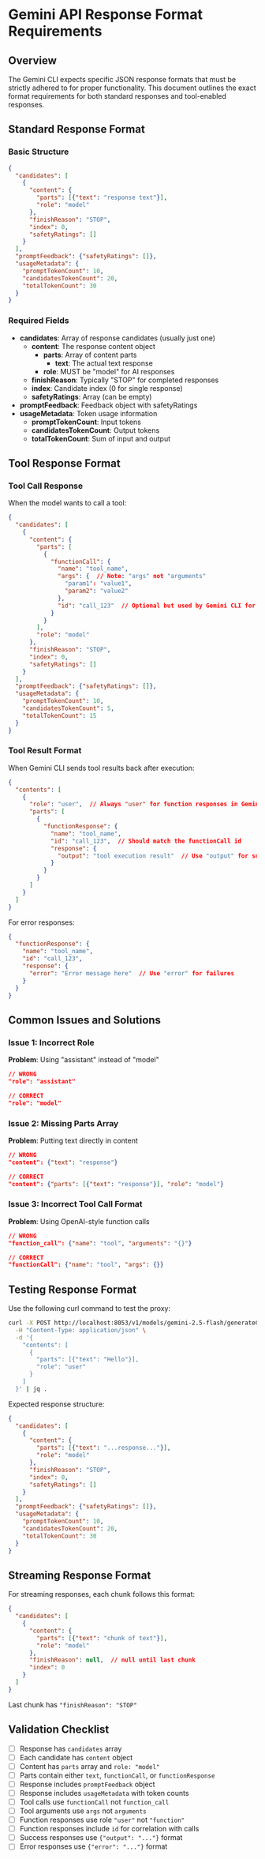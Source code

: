 # Gemini API Response Format Requirements

## Overview
The Gemini CLI expects specific JSON response formats that must be strictly adhered to for proper functionality. This document outlines the exact format requirements for both standard responses and tool-enabled responses.

## Standard Response Format

### Basic Structure
```json
{
  "candidates": [
    {
      "content": {
        "parts": [{"text": "response text"}],
        "role": "model"
      },
      "finishReason": "STOP",
      "index": 0,
      "safetyRatings": []
    }
  ],
  "promptFeedback": {"safetyRatings": []},
  "usageMetadata": {
    "promptTokenCount": 10,
    "candidatesTokenCount": 20,
    "totalTokenCount": 30
  }
}
```

### Required Fields
- **candidates**: Array of response candidates (usually just one)
  - **content**: The response content object
    - **parts**: Array of content parts
      - **text**: The actual text response
    - **role**: MUST be "model" for AI responses
  - **finishReason**: Typically "STOP" for completed responses
  - **index**: Candidate index (0 for single response)
  - **safetyRatings**: Array (can be empty)
- **promptFeedback**: Feedback object with safetyRatings
- **usageMetadata**: Token usage information
  - **promptTokenCount**: Input tokens
  - **candidatesTokenCount**: Output tokens
  - **totalTokenCount**: Sum of input and output

## Tool Response Format

### Tool Call Response
When the model wants to call a tool:
```json
{
  "candidates": [
    {
      "content": {
        "parts": [
          {
            "functionCall": {
              "name": "tool_name",
              "args": {  // Note: "args" not "arguments"
                "param1": "value1",
                "param2": "value2"
              },
              "id": "call_123"  // Optional but used by Gemini CLI for correlation
            }
          }
        ],
        "role": "model"
      },
      "finishReason": "STOP",
      "index": 0,
      "safetyRatings": []
    }
  ],
  "promptFeedback": {"safetyRatings": []},
  "usageMetadata": {
    "promptTokenCount": 10,
    "candidatesTokenCount": 5,
    "totalTokenCount": 15
  }
}
```

### Tool Result Format
When Gemini CLI sends tool results back after execution:
```json
{
  "contents": [
    {
      "role": "user",  // Always "user" for function responses in Gemini CLI
      "parts": [
        {
          "functionResponse": {
            "name": "tool_name",
            "id": "call_123",  // Should match the functionCall id
            "response": {
              "output": "tool execution result"  // Use "output" for successful results
            }
          }
        }
      ]
    }
  ]
}
```

For error responses:
```json
{
  "functionResponse": {
    "name": "tool_name",
    "id": "call_123",
    "response": {
      "error": "Error message here"  // Use "error" for failures
    }
  }
}
```

## Common Issues and Solutions

### Issue 1: Incorrect Role
**Problem**: Using "assistant" instead of "model"
```json
// WRONG
"role": "assistant"

// CORRECT
"role": "model"
```

### Issue 2: Missing Parts Array
**Problem**: Putting text directly in content
```json
// WRONG
"content": {"text": "response"}

// CORRECT
"content": {"parts": [{"text": "response"}], "role": "model"}
```

### Issue 3: Incorrect Tool Call Format
**Problem**: Using OpenAI-style function calls
```json
// WRONG
"function_call": {"name": "tool", "arguments": "{}"}

// CORRECT
"functionCall": {"name": "tool", "args": {}}
```

## Testing Response Format

Use the following curl command to test the proxy:
```bash
curl -X POST http://localhost:8053/v1/models/gemini-2.5-flash/generateContent \
  -H "Content-Type: application/json" \
  -d '{
    "contents": [
      {
        "parts": [{"text": "Hello"}],
        "role": "user"
      }
    ]
  }' | jq .
```

Expected response structure:
```json
{
  "candidates": [
    {
      "content": {
        "parts": [{"text": "...response..."}],
        "role": "model"
      },
      "finishReason": "STOP",
      "index": 0,
      "safetyRatings": []
    }
  ],
  "promptFeedback": {"safetyRatings": []},
  "usageMetadata": {
    "promptTokenCount": 10,
    "candidatesTokenCount": 20,
    "totalTokenCount": 30
  }
}
```

## Streaming Response Format

For streaming responses, each chunk follows this format:
```json
{
  "candidates": [
    {
      "content": {
        "parts": [{"text": "chunk of text"}],
        "role": "model"
      },
      "finishReason": null,  // null until last chunk
      "index": 0
    }
  ]
}
```

Last chunk has `"finishReason": "STOP"`

## Validation Checklist

- [ ] Response has `candidates` array
- [ ] Each candidate has `content` object
- [ ] Content has `parts` array and `role: "model"`
- [ ] Parts contain either `text`, `functionCall`, or `functionResponse`
- [ ] Response includes `promptFeedback` object
- [ ] Response includes `usageMetadata` with token counts
- [ ] Tool calls use `functionCall` not `function_call`
- [ ] Tool arguments use `args` not `arguments`
- [ ] Function responses use role `"user"` not `"function"`
- [ ] Function responses include `id` for correlation with calls
- [ ] Success responses use `{"output": "..."}` format
- [ ] Error responses use `{"error": "..."}` format
